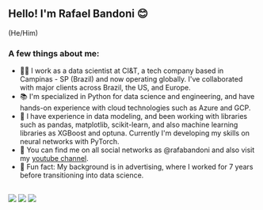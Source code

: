 ## Hello! I'm Rafael Bandoni 😊
(He/Him)  

### A few things about me:
- 👨‍💻 I work as a data scientist at CI&T, a tech company based in Campinas - SP (Brazil) and now operating globally. I've collaborated with major clients across Brazil, the US, and Europe.
- 📚 I'm specialized in Python for data science and engineering, and have hands-on experience with cloud technologies such as Azure and GCP.
- 🎲 I have experience in data modeling, and been working with libraries such as pandas, matplotlib, scikit-learn, and also machine learning libraries as XGBoost and optuna. Currently I'm developing my skills on neural networks with PyTorch.
- 🤖 You can find me on all social networks as @rafabandoni and also visit my [youtube channel](https://www.youtube.com/@rafaelbandoni).
- 🚀 Fun fact: My background is in advertising, where I worked for 7 years before transitioning into data science.
  
##

<div> 
  <a href="mailto:rafagbandoni@gmail.com"><img src="https://img.shields.io/badge/-Gmail-%23333?style=for-the-badge&logo=gmail&logoColor=white" target="_blank"></a>
  <a href="https://www.linkedin.com/in/rafabandoni" target="_blank"><img src="https://img.shields.io/badge/-LinkedIn-%230077B5?style=for-the-badge&logo=linkedin&logoColor=white" target="_blank"></a> 
  <a href="https://www.youtube.com/channel/UC88SugfWtztHIEHEaJLAyEg" target="_blank"><img src="https://img.shields.io/badge/YouTube-FF0000?style=for-the-badge&logo=youtube&logoColor=white" target="_blank"></a>
</div>
